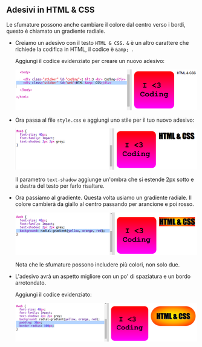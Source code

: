 ## Adesivi in HTML & CSS

Le sfumature possono anche cambiare il colore dal centro verso i bordi, questo è chiamato un gradiente radiale.

+ Creiamo un adesivo con il testo ` HTML & CSS. ` `&` è un altro carattere che richiede la codifica in HTML, il codice è `&amp; `.
    
    Aggiungi il codice evidenziato per creare un nuovo adesivo:
    
    ![screenshot](images/stickers-web-html.png)

+ Ora passa al file ` style.css ` e aggiungi uno stile per il tuo nuovo adesivo:
    
    ![screenshot](images/stickers-web-font.png)
    
    Il parametro `text-shadow` aggiunge un'ombra che si estende 2px sotto e a destra del testo per farlo risaltare.

+ Ora passiamo al gradiente. Questa volta usiamo un gradiente radiale. Il colore cambierà da giallo al centro passando per arancione e poi rosso.
    
    ![screenshot](images/stickers-web-gradient.png)
    
    Nota che le sfumature possono includere più colori, non solo due.

+ L'adesivo avrà un aspetto migliore con un po' di spaziatura e un bordo arrotondato.
    
    Aggiungi il codice evidenziato:
    
    ![screenshot](images/stickers-web-padding.png)